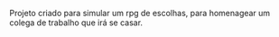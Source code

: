 Projeto criado para simular um rpg de escolhas, para homenagear um colega de trabalho que irá se casar.
